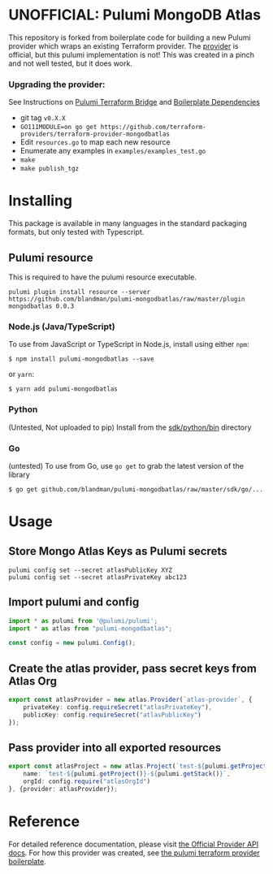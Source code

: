 # UNOFFICIAL: Pulumi MongoDB Atlas

This repository is forked from boilerplate code for building a new Pulumi provider which wraps an existing
Terraform provider. The [provider](https://github.com/terraform-providers/terraform-provider-mongodbatlas) is official, but this pulumi implementation is not! This was created in a pinch and not well tested, but it does work.

### Upgrading the provider:

See Instructions on [Pulumi Terraform Bridge](https://github.com/pulumi/pulumi-terraform-bridge) and [Boilerplate Dependencies](https://github.com/pulumi/pulumi-tf-provider-boilerplate#add-dependencies)

- git tag `v0.X.X`
- `GO111MODULE=on go get https://github.com/terraform-providers/terraform-provider-mongodbatlas`
- Edit `resources.go` to map each new resource
- Enumerate any examples in `examples/examples_test.go`
- `make`
- `make publish_tgz`

# Installing

This package is available in many languages in the standard packaging formats, but only tested with Typescript.

## Pulumi resource

This is required to have the pulumi resource executable.

`pulumi plugin install resource --server https://github.com/blandman/pulumi-mongodbatlas/raw/master/plugin mongodbatlas 0.0.3`

### Node.js (Java/TypeScript)

To use from JavaScript or TypeScript in Node.js, install using either `npm`:

    $ npm install pulumi-mongodbatlas --save

or `yarn`:

    $ yarn add pulumi-mongodbatlas

### Python
(Untested, Not uploaded to pip)
Install from the [sdk/python/bin](./sdk/python/bin/setup.py) directory

### Go
(untested)
To use from Go, use `go get` to grab the latest version of the library

    $ go get github.com/blandman/pulumi-mongodbatlas/raw/master/sdk/go/...

# Usage

## Store Mongo Atlas Keys as Pulumi secrets
`pulumi config set --secret atlasPublicKey XYZ`  
`pulumi config set --secret atlasPrivateKey abc123`


## Import pulumi and config

```ts
import * as pulumi from '@pulumi/pulumi';
import * as atlas from "pulumi-mongodbatlas";

const config = new pulumi.Config();
```

## Create the atlas provider, pass secret keys from Atlas Org
```ts
export const atlasProvider = new atlas.Provider(`atlas-provider`, {
    privateKey: config.requireSecret("atlasPrivateKey"),
    publicKey: config.requireSecret("atlasPublicKey")
});
```

## Pass provider into all exported resources
```ts
export const atlasProject = new atlas.Project(`test-${pulumi.getProject()}-${pulumi.getStack()}`, {
    name: `test-${pulumi.getProject()}-${pulumi.getStack()}`,
    orgId: config.require("atlasOrgId")
}, {provider: atlasProvider});
```

# Reference

For detailed reference documentation, please visit [the Official Provider API docs][1].
For how this provider was created, see [the pulumi terraform provider boilerplate][2].


[1]: https://github.com/terraform-providers/terraform-provider-mongodbatlas
[2]: https://github.com/pulumi/pulumi-tf-provider-boilerplate
